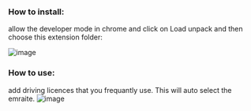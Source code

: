 ### How to install: 

allow the developer mode in chrome and click on Load unpack and then choose this extension folder:

![image](https://github.com/user-attachments/assets/3eba094f-7e64-4478-95f4-9662c413c96f)


### How to use: 

add driving licences that you frequantly use. This will auto select the emraite. 
![image](https://github.com/user-attachments/assets/d9b05f18-2e18-4274-8fba-b7c197150c64)
